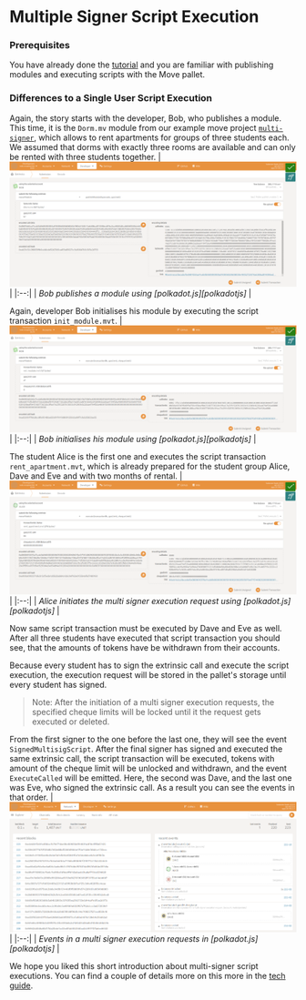 # Multiple Signer Script Execution

### Prerequisites

You have already done the [tutorial](tutorial.md) and you are familiar with publishing modules and executing scripts with the Move pallet.

### Differences to a Single User Script Execution

Again, the story starts with the developer, Bob, who publishes a module.
This time, it is the `Dorm.mv` module from our example move project [`multi-signer`](../pallet/srv/tests/assets/move-projects/multi-signer), which allows to rent apartments for groups of three students each. 
We assumed that dorms with exactly three rooms are available and can only be rented with three students together.
| ![polkadot.js_multisign_bob_publishes_module.png](assets/polkadot.js_multisign_bob_publishes_module.png) |
|:--:|
| _Bob publishes a module using [polkadot.js][polkadotjs]_ |

Again, developer Bob initialises his module by executing the script transaction `init_module.mvt`.
| ![polkadot.js_multisign_bob_inits_module.png](assets/polkadot.js_multisign_bob_inits_module.png) |
|:--:|
| _Bob initialises his module using [polkadot.js][polkadotjs]_ |

The student Alice is the first one and executes the script transaction `rent_apartment.mvt`, which is already prepared for the student group Alice, Dave and Eve and with two months of rental.
| ![polkadot.js_multisign_alice_initiates.png](assets/polkadot.js_multisign_alice_initiates.png) |
|:--:|
| _Alice initiates the multi signer execution request using [polkadot.js][polkadotjs]_ |

Now same script transaction must be executed by Dave and Eve as well.
After all three students have executed that script transaction you should see, that the amounts of tokens have be withdrawn from their accounts.

Because every student has to sign the extrinsic call and execute the script execution, the execution request will be stored in the pallet's storage until every student has signed.
> Note: After the initiation of a multi signer execution requests, the specified cheque limits will be locked until it the request gets executed or deleted.

From the first signer to the one before the last one, they will see the event `SignedMultisigScript`.
After the final signer has signed and executed the same extrinsic call, the script transaction will be executed, tokens with amount of the cheque limit will be unlocked and withdrawn, and the event `ExecuteCalled` will be emitted.
Here, the second was Dave, and the last one was Eve, who signed the extrinsic call. As a result you can see the events in that order.
| ![polkadot.js_multisign_events.png](assets/polkadot.js_multisign_events.png) |
|:--:|
| _Events in a multi signer execution requests in [polkadot.js][polkadotjs]_ |

We hope you liked this short introduction about multi-signer script executions. You can find a couple of details more on this more in the [tech guide](tech_guide.md).
